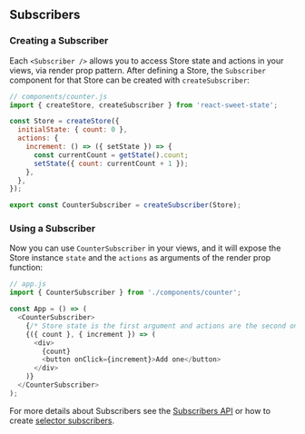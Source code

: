 ## Subscribers

### Creating a Subscriber

Each `<Subscriber />` allows you to access Store state and actions in your views, via render prop pattern.
After defining a Store, the `Subscriber` component for that Store can be created with `createSubscriber`:

```js
// components/counter.js
import { createStore, createSubscriber } from 'react-sweet-state';

const Store = createStore({
  initialState: { count: 0 },
  actions: {
    increment: () => ({ setState }) => {
      const currentCount = getState().count;
      setState({ count: currentCount + 1 });
    },
  },
});

export const CounterSubscriber = createSubscriber(Store);
```

### Using a Subscriber

Now you can use `CounterSubscriber` in your views, and it will expose the Store instance `state` and the `actions` as arguments of the render prop function:

```js
// app.js
import { CounterSubscriber } from './components/counter';

const App = () => (
  <CounterSubscriber>
    {/* Store state is the first argument and actions are the second one */}
    {({ count }, { increment }) => (
      <div>
        {count}
        <button onClick={increment}>Add one</button>
      </div>
    )}
  </CounterSubscriber>
);
```

For more details about Subscribers see the [Subscribers API](../api/subscribers.md) or how to create [selector subscribers](../advanced/selector.md).
